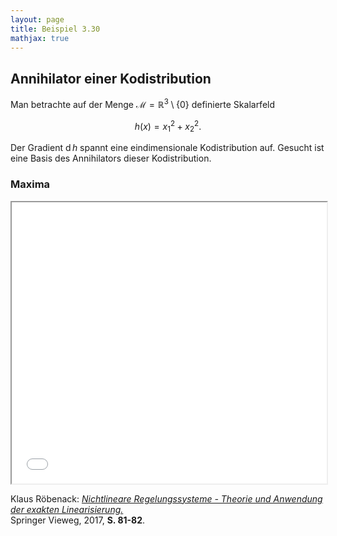 ```yaml
---
layout: page
title: Beispiel 3.30
mathjax: true
---
```


## Annihilator einer Kodistribution

Man betrachte auf der Menge $\mathcal{M}=\mathbb{R}^{3}\setminus \lbrace 0\rbrace$ definierte Skalarfeld

$$
 h(x)=x_{1}^{2}+x_{2}^{2}.
$$

Der Gradient $\operatorname{d} h$ spannt eine eindimensionale Kodistribution auf. Gesucht ist eine Basis des Annihilators dieser Kodistribution.

### Maxima

<iframe src="Annihilator_Kodistr.html" width="100%" height="450"></iframe>

Klaus Röbenack:
[*Nichtlineare Regelungssysteme - Theorie und Anwendung der exakten Linearisierung.*](https://link.springer.com/book/10.1007/978-3-662-44091-9)   
Springer Vieweg, 2017, **S. 81-82**.
